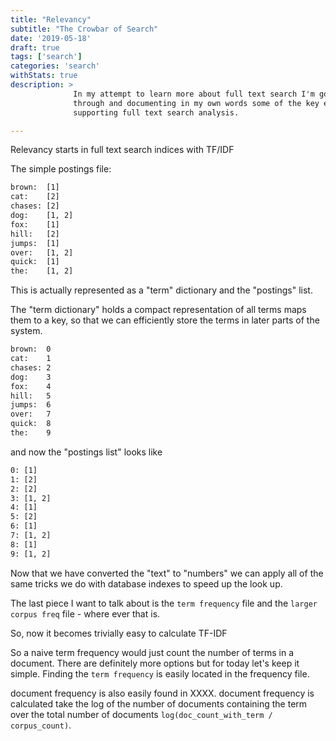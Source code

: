 ```yaml
---
title: "Relevancy"
subtitle: "The Crowbar of Search"
date: '2019-05-18'
draft: true
tags: ['search']
categories: 'search'
withStats: true
description: >
              In my attempt to learn more about full text search I'm going
              through and documenting in my own words some of the key elements
              supporting full text search analysis.

---
```


Relevancy starts in full text search indices with TF/IDF

The simple postings file:

```txt
brown:  [1]
cat:    [2]
chases: [2]
dog:    [1, 2]
fox:    [1]
hill:   [2]
jumps:  [1]
over:   [1, 2]
quick:  [1]
the:    [1, 2]
```

This is actually represented as a "term" dictionary and the "postings" list.

The "term dictionary" holds a compact representation of all terms maps them to
a key, so that we can efficiently store the terms in later parts of the system.

```txt
brown:  0
cat:    1
chases: 2
dog:    3
fox:    4
hill:   5
jumps:  6
over:   7
quick:  8
the:    9
```

and now the "postings list" looks like

```txt
0: [1]
1: [2]
2: [2]
3: [1, 2]
4: [1]
5: [2]
6: [1]
7: [1, 2]
8: [1]
9: [1, 2]
```

Now that we have converted the "text" to "numbers" we can apply all of the same
tricks we do with database indexes to speed up the look up.

The last piece I want to talk about is the `term frequency` file
and the `larger corpus freq` file - where ever that is.

So, now it becomes trivially easy to calculate TF-IDF

So a naive term frequency would just count the number of terms in a document.
There are definitely more options but for today let's keep it simple. Finding
the `term frequency` is easily located in the frequency file.

document frequency is also easily found in XXXX. document frequency is
calculated take the log of the number of documents containing the term over the total number of documents `log(doc_count_with_term / corpus_count)`.
